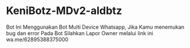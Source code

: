 # KeniBotz-MDv2-aldbtz
Bot Ini Menggunakan Bot Multi Device Whatsapp, Jika Kamu menemukan bug dan error Pada Bot Silahkan Lapor Owner melalui link ini wa.me/62895388375000
